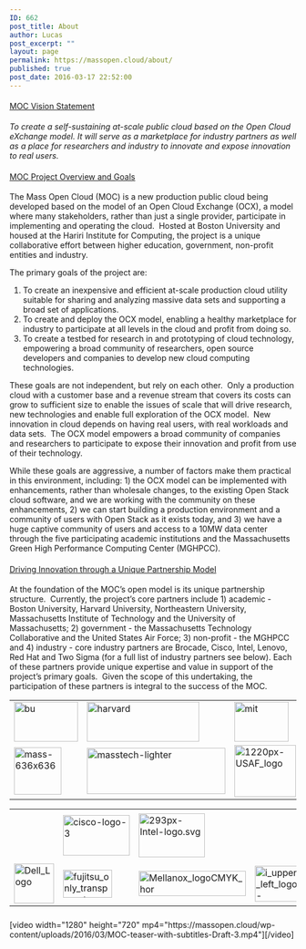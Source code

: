 ```yaml
---
ID: 662
post_title: About
author: Lucas
post_excerpt: ""
layout: page
permalink: https://massopen.cloud/about/
published: true
post_date: 2016-03-17 22:52:00
---
```

<h4><span style="text-decoration: underline"><span style="font-weight: 400">MOC Vision Statement</span></span></h4>
<em><span style="font-weight: 400"><span style="font-weight: 400">To create a self-sustaining at-scale public cloud based on the Open Cloud eXchange model. It will serve as a marketplace for industry partners as well as a place for researchers and industry to innovate and expose innovation to real users.</span></span></em>
<h4><span style="text-decoration: underline"><span style="font-weight: 400">MOC </span><span style="font-weight: 400">Project Overview and Goals</span></span></h4>
<span style="font-weight: 400">The Mass Open Cloud (MOC) is a new production public cloud being developed based on the model of an Open Cloud Exchange (OCX)</span><span style="font-weight: 400">, a model where many stakeholders, rather than just a single provider, participate in implementing and operating the cloud.  Hosted at Boston University and housed at the Hariri Institute for Computing, the project is a unique collaborative effort between higher education, government, non-profit entities and industry.</span>

<span style="font-weight: 400">The primary goals of the project are:</span>
<ol>
 	<li style="font-weight: 400"><span style="font-weight: 400">To create an inexpensive and efficient at-scale production cloud utility suitable for sharing and analyzing massive data sets and supporting a broad set of applications. </span></li>
 	<li style="font-weight: 400"><span style="font-weight: 400">To create and deploy the OCX model, enabling a healthy marketplace for industry to participate at all levels in the cloud and profit from doing so.</span></li>
 	<li style="font-weight: 400"><span style="font-weight: 400">To create a testbed for research in and prototyping of cloud technology, empowering a broad community of researchers, open source developers and companies to develop new cloud computing technologies.</span></li>
</ol>
<span style="font-weight: 400">These goals are not independent, but rely on each other.  Only a production cloud with a customer base and a revenue stream that covers its costs can grow to sufficient size to enable the issues of scale that will drive research, new technologies and enable full exploration of the OCX model.  New innovation in cloud depends on having real users, with real workloads and data sets.  The OCX model empowers a broad community of companies and researchers to participate to expose their innovation and profit from use of their technology. </span>

<span style="font-weight: 400">While these goals are aggressive, a number of factors make them practical in this environment, including: 1) the OCX model can be implemented with enhancements, rather than wholesale changes, to the existing Open Stack cloud software, and we are working with the community on these enhancements, 2) we can start building a production environment and a community of users with Open Stack as it exists today, and 3) we have a huge captive community of users and access to a 10MW data center through the five participating academic institutions and the Massachusetts Green High Performance Computing Center (MGHPCC). </span>
<h4><span style="text-decoration: underline"><span style="font-weight: 400">Driving Innovation through a Unique Partnership Model</span></span></h4>
<span style="font-weight: 400">At the foundation of the MOC’s open model is its unique partnership structure.  Currently, the project’s core partners include 1) academic - Boston University, Harvard University, Northeastern University, Massachusetts Institute of Technology and the University of Massachusetts; 2) government - the Massachusetts Technology Collaborative and the United States Air Force; 3) non-profit - the MGHPCC and 4) industry - core industry partners are Brocade, Cisco, Intel, Lenovo, Red Hat and Two Sigma (for a full list of industry partners see below). Each of these partners provide unique expertise and value in support of the project’s primary goals.  Given the scope of this undertaking, the participation of these partners is integral to the success of the MOC. </span>
<table>
<tbody>
<tr>
<td><a href="http://bu.edu"><img class="size-full wp-image-776 aligncenter" src="http://massopen.cloud/wp-content/uploads/2016/03/bu.jpg" alt="bu" width="112" height="70" /></a></td>
<td><a href="https://www.harvard.edu/"><img class="size-full wp-image-774 aligncenter" src="http://massopen.cloud/wp-content/uploads/2016/03/harvard.jpg" alt="harvard" width="197" height="70" /></a></td>
<td><a href="http://mit.edu"><img class="size-full wp-image-775 aligncenter" src="http://massopen.cloud/wp-content/uploads/2016/03/mit.jpg" alt="mit" width="95" height="70" /></a></td>
<td><a href="http://www.northeastern.edu/"><img class="size-medium wp-image-777 aligncenter" src="http://massopen.cloud/wp-content/uploads/2016/03/northeastern-300x62.jpg" alt="northeastern" width="300" height="62" /></a></td>
<td><a href="https://www.umass.edu/"><img class="size-full wp-image-778 aligncenter" src="http://massopen.cloud/wp-content/uploads/2016/03/umass.jpg" alt="umass" width="47" height="70" /></a></td>
</tr>
<tr>
<td><img class="wp-image-792 aligncenter" src="http://massopen.cloud/wp-content/uploads/2016/03/mass-636x636-300x300.png" alt="mass-636x636" width="83" height="83" /></td>
<td><a href="https://masstech.org/"><img class="wp-image-793 aligncenter" src="http://massopen.cloud/wp-content/uploads/2016/03/masstech-lighter-300x100.png" alt="masstech-lighter" width="243" height="81" /></a></td>
<td><a href="https://www.airforce.com/"><img class="wp-image-791 aligncenter" src="http://massopen.cloud/wp-content/uploads/2016/03/1220px-USAF_logo-300x252.png" alt="1220px-USAF_logo" width="108" height="91" /></a></td>
<td><a href="https://www.mghpcc.org/"><img class="size-full wp-image-773 aligncenter" src="http://massopen.cloud/wp-content/uploads/2016/03/MGHPCC.jpg" alt="MGHPCC" width="250" height="76" /></a></td>
<td></td>
</tr>
</tbody>
</table>
<table>
<tbody>
<tr>
<td></td>
<td><a href="https://www.cisco.com/"><img class="wp-image-781 aligncenter" src="http://massopen.cloud/wp-content/uploads/2016/03/cisco-logo-3-300x182.jpg" alt="cisco-logo-3" width="117" height="71" /></a></td>
<td><a href="https://www.intel.com/content/www/us/en/homepage.html"><img class="wp-image-780 aligncenter" src="http://massopen.cloud/wp-content/uploads/2016/03/293px-Intel-logo.svg.png" alt="293px-Intel-logo.svg" width="116" height="77" /></a></td>
<td></td>
<td><a href="https://www.redhat.com/en"><img class="wp-image-787 aligncenter" src="http://massopen.cloud/wp-content/uploads/2016/03/redhat-logo-273x300.jpg" alt="redhat-logo" width="79" height="87" /></a></td>
<td><a href="https://www.twosigma.com/"><img class="wp-image-785 aligncenter" src="http://massopen.cloud/wp-content/uploads/2016/03/TwoSigma-636x183-300x86.png" alt="TwoSigma-636x183" width="191" height="55" /></a></td>
</tr>
<tr>
<td><a href="http://www.dell.com/en-us/"><img class="wp-image-783 aligncenter" src="http://massopen.cloud/wp-content/uploads/2016/03/Dell_Logo-300x300.png" alt="Dell_Logo" width="70" height="70" /></a></td>
<td><a href="http://www.fujitsu.com/global/"><img class=" wp-image-784 aligncenter" src="http://massopen.cloud/wp-content/uploads/2016/03/fujitsu_only_transparent.png" alt="fujitsu_only_transparent" width="86" height="49" /></a></td>
<td><a href="http://www.mellanox.com/"><img class="wp-image-789 aligncenter" src="http://massopen.cloud/wp-content/uploads/2016/03/Mellanox_logoCMYK_hor.png" alt="Mellanox_logoCMYK_hor" width="188" height="44" /></a></td>
<td><a href="http://www.cambridgecomputer.com/web/"><img class="wp-image-782 aligncenter" src="http://massopen.cloud/wp-content/uploads/2016/03/i_upper_left_logo-e1437576266487.gif" alt="i_upper_left_logo-e1437576266487" width="81" height="63" /></a></td>
<td><a href="https://www.mathworks.com/"><img class="wp-image-790 aligncenter" src="http://massopen.cloud/wp-content/uploads/2016/03/Screen-Shot-2015-11-19-at-11.20.32-AM.png" alt="Screen-Shot-2015-11-19-at-11.20.32-AM" width="148" height="41" /></a></td>
<td></td>
</tr>
</tbody>
</table>
<h5 class="bu_collapsible"></h5>
[video width="1280" height="720" mp4="https://massopen.cloud/wp-content/uploads/2016/03/MOC-teaser-with-subtitles-Draft-3.mp4"][/video]

&nbsp;